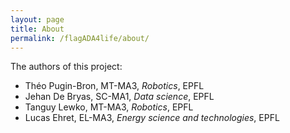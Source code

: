 ```yaml
---
layout: page
title: About
permalink: /flagADA4life/about/
---
```


The authors of this project:

- Théo Pugin-Bron, MT-MA3, *Robotics*, EPFL
- Jehan De Bryas, SC-MA1, *Data science*, EPFL
- Tanguy Lewko, MT-MA3, *Robotics*, EPFL
- Lucas Ehret, EL-MA3, *Energy science and technologies*, EPFL

